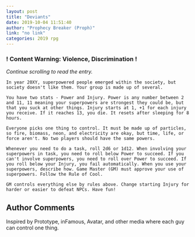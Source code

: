```yaml
---
layout: post
title: "Deviants"
date: 2019-10-04 11:51:40
author: "Prophecy Breaker (Proph)"
link: "no link"
categories: 2019 rpg
---
```

<div id="warning"><div id="content"><h3><strong>! Content Warning: Violence, Discrimination !</strong></h3><i>Continue scrolling to read the entry.</i></div></div>
 
```
In year 20XY, superpowered people emerged within the society, but society doesn't like them. Your group is made up of several.

You have two stats - Power and Injury. Power is any number between 2 and 11, 11 meaning your superpowers are strongest they could be, but that you suck at other things. Injury starts at 1, +1 for each injury you receive. If it reaches 13, you die. It resets after sleeping for 8 hours.

Everyone picks one thing to control. It must be made up of particles, so fire, biomass, neon, and electricity are okay, but time, life, or force aren't. No two players should have the same powers.

Whenever you need to do a task, roll 2d6 or 1d12. When involving your superpowers in task, you need to roll below Power to succeed. If you can't involve superpowers, you need to roll over Power to succeed. If you roll below your Injury, you fail automatically. When you use your superpowers, describe how. Game Master (GM) must approve your use of superpowers. Follow the Rule of Cool.

GM controls everything else by rules above. Change starting Injury for harder or easier to defeat NPCs. Have fun!
```
## Author Comments
Inspired by Prototype, inFamous, Avatar, and other media where each guy can control one thing.
